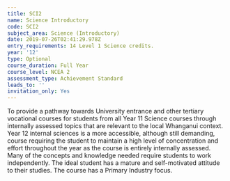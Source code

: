 ```yaml
---
title: SCI2
name: Science Introductory
code: SCI2
subject_area: Science (Introductory)
date: 2019-07-26T02:41:29.978Z
entry_requirements: 14 Level 1 Science credits.
year: '12'
type: Optional
course_duration: Full Year
course_level: NCEA 2
assessment_type: Achievement Standard
leads_to: ''
invitation_only: Yes
---
```

To provide a pathway towards University entrance and other tertiary vocational courses for students from all Year 11 Science courses through internally assessed topics that are relevant to the local Whanganui context. Year 12 internal sciences is a more accessible, although still demanding, course requiring the student to maintain a high level of concentration and effort throughout the year as the course is entirely internally assessed. Many of the concepts and knowledge needed require students to work independently. The ideal student has a mature and self-motivated attitude to their studies. The course has a Primary Industry focus.
